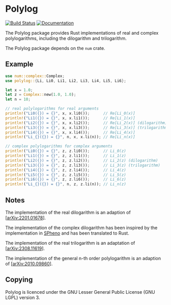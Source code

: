 Polylog
=======

[![Build Status](https://github.com/Expander/polylog/workflows/test/badge.svg)](https://github.com/Expander/polylog/actions)
[![Documentation](https://docs.rs/polylog/badge.svg)](https://docs.rs/polylog/)

The Polylog package provides Rust implementations of real and complex
polylogarithms, including the dilogarithm and trilogarithm.

The Polylog package depends on the `num` crate.


Example
-------

```rust
use num::complex::Complex;
use polylog::{Li, Li0, Li1, Li2, Li3, Li4, Li5, Li6};

let x = 1.0;
let z = Complex::new(1.0, 1.0);
let n = 10;

// real polylogarithms for real arguments
println!("Li0({}) = {}", x, x.li0());      // Re[Li_0(x)]
println!("Li1({}) = {}", x, x.li1());      // Re[Li_1(x)]
println!("Li2({}) = {}", x, x.li2());      // Re[Li_2(x)] (dilogarithm)
println!("Li3({}) = {}", x, x.li3());      // Re[Li_3(x)] (trilogarithm)
println!("Li4({}) = {}", x, x.li4());      // Re[Li_4(x)]
println!("Li_{}({}) = {}", n, x, x.li(n)); // Re[Li_n(x)]

// complex polylogarithms for complex arguments
println!("Li0({}) = {}", z, z.li0());      // Li_0(z)
println!("Li1({}) = {}", z, z.li1());      // Li_1(z)
println!("Li2({}) = {}", z, z.li2());      // Li_2(z) (dilogarithm)
println!("Li3({}) = {}", z, z.li3());      // Li_3(z) (trilogarithm)
println!("Li4({}) = {}", z, z.li4());      // Li_4(z)
println!("Li5({}) = {}", z, z.li5());      // Li_5(z)
println!("Li6({}) = {}", z, z.li6());      // Li_6(z)
println!("Li_{}({}) = {}", n, z, z.li(n)); // Li_n(z)
```


Notes
-----

The implementation of the real dilogarithm is an adaption of
[[arXiv:2201.01678](https://arxiv.org/abs/2201.01678)].

The implementation of the complex dilogarithm has been inspired by the
implementation in [SPheno](https://spheno.hepforge.org) and has been
translated to Rust.

The implementation of the real trilogarithm is an adaptation of
[[arXiv:2308.11619](https://arxiv.org/abs/2308.11619)].

The implementation of the general n-th order polylogarithm is an
adaption of [[arXiv:2010.09860](https://arxiv.org/abs/2010.09860)].


Copying
-------

Polylog is licenced under the GNU Lesser General Public License (GNU
LGPL) version 3.
